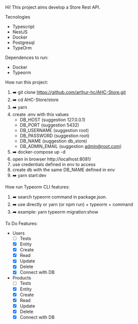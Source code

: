 Hi! This project aims develop a Store Rest API.

Tecnologies

- Typescript
- NestJS
- Docker
- Postgresql
- TypeOrm

Dependences to run:

- Docker
- Typeorm

How run this project:

1. ➡️ git clone https://github.com/arthur-hc/AHC-Store.git
2. ➡️ cd AHC-Store/store
3. ➡️ yarn
4. create .env with this values
   - DB_HOST (suggestion 127.0.0.1)
   - DB_PORT (suggestion 5432)
   - DB_USERNAME (suggestion root)
   - DB_PASSWORD (suggestion root)
   - DB_NAME (suggestion db_store)
   - DB_ADMIN_EMAIL (suggestion admin@root.com)
5. ➡️ docker-compose up -d
6. open in browser http://localhost:8081/
7. use credentials defined in env to access
8. create db with the same DB_NAME defined in env
9. ➡️ yarn start:dev

How run Typeorm CLI features:

1. ➡️ search typeorm command in package.json.
2. ➡️ use directly or yarn (or npm run) + typeorm + command
3. ➡️ example: yarn typeorm migration:show

To Do Features:

- Users
  - [ ] Tests
  - [x] Entity
  - [x] Create
  - [x] Read
  - [x] Update
  - [x] Delete
  - [x] Connect with DB
- Products
  - [ ] Tests
  - [x] Entity
  - [x] Create
  - [x] Read
  - [x] Update
  - [x] Delete
  - [x] Connect with DB

